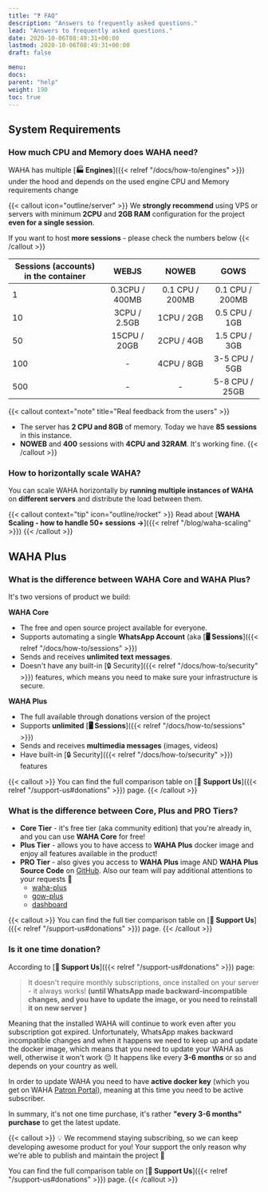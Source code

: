 ```yaml
---
title: "❓ FAQ"
description: "Answers to frequently asked questions."
lead: "Answers to frequently asked questions."
date: 2020-10-06T08:49:31+00:00
lastmod: 2020-10-06T08:49:31+00:00
draft: false

menu:
docs:
parent: "help"
weight: 190
toc: true
---
```


## System Requirements
### How much CPU and Memory does WAHA need?

WAHA has multiple [**🏭 Engines**]({{< relref "/docs/how-to/engines" >}}) under the hood and depends on the used engine
CPU and Memory requirements change

{{< callout icon="outline/server" >}}
We **strongly recommend** using VPS or servers with minimum **2CPU** and **2GB RAM** configuration for the project **even for a single session**.

If you want to host **more sessions** - please check the numbers below
{{< /callout >}}


| Sessions (accounts) in the container |    **WEBJS**    |    **NOWEB**    |    **GOWS**     |
|--------------------------------------|:---------------:|:---------------:|:---------------:|
| 1                                    | 0.3CPU  / 400MB | 0.1 CPU / 200MB | 0.1 CPU / 200MB |
| 10                                   |  3CPU / 2.5GB   |   1CPU / 2GB    |  0.5 CPU / 1GB  |
| 50                                   |  15CPU / 20GB   |   2CPU / 4GB    |  1.5 CPU / 3GB  |               
| 100                                  |        -        |   4CPU / 8GB    |  3-5 CPU / 5GB  | 
| 500                                  |        -        |        -        | 5-8 CPU / 25GB  |     

{{< callout context="note" title="Real feedback from the users" >}}
- The server has **2 CPU and 8GB** of memory. Today we have **85 sessions** in this instance.
- **NOWEB** and **400** sessions with **4CPU and 32RAM**. It's working fine.
{{< /callout >}}

### How to horizontally scale WAHA?
You can scale WAHA horizontally by **running multiple instances of WAHA** on **different servers**
and distribute the load between them.

{{< callout context="tip" icon="outline/rocket" >}}
Read about [**WAHA Scaling - how to handle 50+ sessions ->**]({{< relref "/blog/waha-scaling" >}})
{{< /callout >}}

## WAHA Plus
### What is the difference between WAHA Core and WAHA Plus?

It's two versions of product we build:

**WAHA Core** 
- The free and open source project available for everyone. 
- Supports automating a single **WhatsApp Account** (aka [**🖥️ Sessions**]({{< relref "/docs/how-to/sessions" >}}) 
- Sends and receives **unlimited text messages**.
- Doesn't have any built-in [🔒 Security]({{< relref "/docs/how-to/security" >}}) features, 
which means you need to make sure your infrastructure is secure.

**WAHA Plus**
- The full available through donations version of the project
- Supports **unlimited** [**🖥️ Sessions**]({{< relref "/docs/how-to/sessions" >}})
- Sends and receives **multimedia messages** (images, videos)
- Have built-in [🔒 Security]({{< relref "/docs/how-to/security" >}}) features

{{< callout >}}
You can find the full comparison table on [**🎁 Support Us**]({{< relref "/support-us#donations" >}}) page.
{{< /callout >}}

### What is the difference between Core, Plus and PRO Tiers?

- **Core Tier** - it's free tier (aka community edition) that you're already in, and you can use **WAHA Core** for free!
- **Plus Tier** - allows you to have access to **WAHA Plus** docker image and enjoy all features available in the product!
- **PRO Tier** - also gives you access to **WAHA Plus** image AND **WAHA Plus Source Code** on [GitHub](https://github.com/devlikeapro/waha-plus). Also our team will pay additional attentions to your requests 🫶
  - [waha-plus](https://github.com/devlikeapro/waha-plus)
  - [gow-plus](https://github.com/devlikeapro/gows-plus)
  - [dashboard](https://github.com/devlikeapro/waha-hub)

{{< callout >}}
You can find the full tier comparison table on [**🎁 Support Us**]({{< relref "/support-us#donations" >}}) page.
{{< /callout >}}


### Is it one time donation?

According to [**🎁 Support Us**]({{< relref "/support-us#donations" >}}) page:
> It doesn't require monthly subscriptions, once installed on your server - it always works!
> **(until WhatsApp made backward-incompatible changes, and you have to update the image, or you need to reinstall it on new server )**

Meaning that the installed WAHA will continue to work even after you subscription got expired. 
Unfortunately, WhatsApp makes backward incompatible changes and when it happens we need to keep up and update the docker image, 
which means that you need to update your WAHA as well, otherwise it won't work 😔
It happens like every **3-6 months** or so and depends on your country as well.

In order to update WAHA you need to have **active docker key** 
(which you get on WAHA [Patron Portal](https://portal.devlike.pro)), meaning at this time you need to be active subscriber.

In summary, it's not one time purchase, it's rather **"every 3-6 months" purchase** to get the latest update.


{{< callout >}}
💡 We recommend staying subscribing, so we can keep developing awesome product for you!
Your support the only reason why we're able to publish and maintain the project 🫶

You can find the full comparison table on [**🎁 Support Us**]({{< relref "/support-us#donations" >}}) page.
{{< /callout >}}

